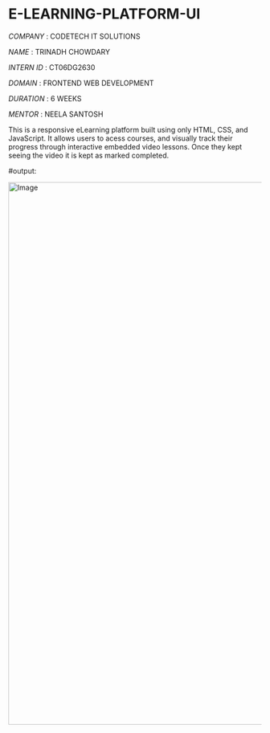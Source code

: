 # E-LEARNING-PLATFORM-UI

*COMPANY* : CODETECH IT SOLUTIONS

*NAME* : TRINADH CHOWDARY

*INTERN ID* : CT06DG2630

*DOMAIN* : FRONTEND WEB DEVELOPMENT

*DURATION* : 6 WEEKS

*MENTOR* : NEELA SANTOSH

This is a responsive eLearning platform built using only HTML, CSS, and  JavaScript. It allows users to acess courses, and visually track their progress through interactive embedded video lessons.
Once they kept seeing the video it is kept as marked completed.

#output: 


<img width="1920" height="1080" alt="Image" src="https://github.com/user-attachments/assets/91a63cd2-701b-4e2e-be58-cad794206931" />
